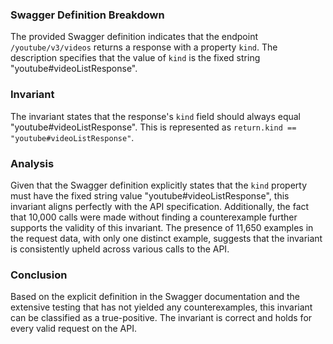 ### Swagger Definition Breakdown
The provided Swagger definition indicates that the endpoint `/youtube/v3/videos` returns a response with a property `kind`. The description specifies that the value of `kind` is the fixed string "youtube#videoListResponse".

### Invariant
The invariant states that the response's `kind` field should always equal "youtube#videoListResponse". This is represented as `return.kind == "youtube#videoListResponse"`. 

### Analysis
Given that the Swagger definition explicitly states that the `kind` property must have the fixed string value "youtube#videoListResponse", this invariant aligns perfectly with the API specification. Additionally, the fact that 10,000 calls were made without finding a counterexample further supports the validity of this invariant. The presence of 11,650 examples in the request data, with only one distinct example, suggests that the invariant is consistently upheld across various calls to the API. 

### Conclusion
Based on the explicit definition in the Swagger documentation and the extensive testing that has not yielded any counterexamples, this invariant can be classified as a true-positive. The invariant is correct and holds for every valid request on the API.
